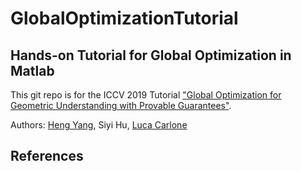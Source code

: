# GlobalOptimizationTutorial
## Hands-on Tutorial for Global Optimization in Matlab

This git repo is for the ICCV 2019 Tutorial ["Global Optimization for Geometric Understanding with Provable Guarantees"](http://globaloptimization-iccv2019.mit.edu).

Authors: [Heng Yang](http://hankyang.mit.edu), Siyi Hu, [Luca Carlone](https://lucacarlone.mit.edu)


## References

